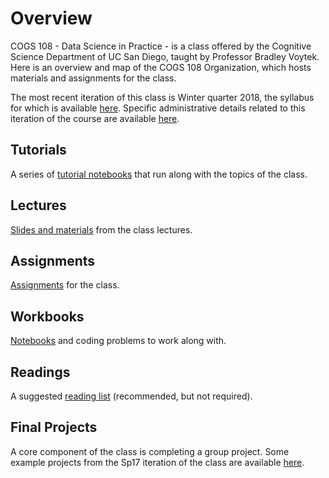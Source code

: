 # Overview

COGS 108 - Data Science in Practice - is a class offered by the Cognitive Science Department of UC San Diego, taught by Professor Bradley Voytek. Here is an overview and map of the COGS 108 Organization, which hosts materials and assignments for the class.

The most recent iteration of this class is Winter quarter 2018, the syllabus for which is available [here](https://github.com/COGS108/Overview/blob/master/COGS108-Syllabus.pdf). Specific administrative details related to this iteration of the course are available [here](https://github.com/COGS108/Overview/blob/master/Wi18.md).

## Tutorials

A series of [tutorial notebooks](https://github.com/COGS108/SectionMaterials) that run along with the topics of the class.

## Lectures

[Slides and materials](https://github.com/COGS108/LectureMaterials) from the class lectures.

## Assignments

[Assignments](https://github.com/COGS108/Assignments) for the class.

## Workbooks

[Notebooks](https://github.com/COGS108/Workbooks) and coding problems to work along with.

## Readings

A suggested [reading list](https://github.com/COGS108/Readings) (recommended, but not required).

## Final Projects

A core component of the class is completing a group project. Some example projects from the Sp17 iteration of the class are available [here](https://github.com/COGS108/FinalProjects).
